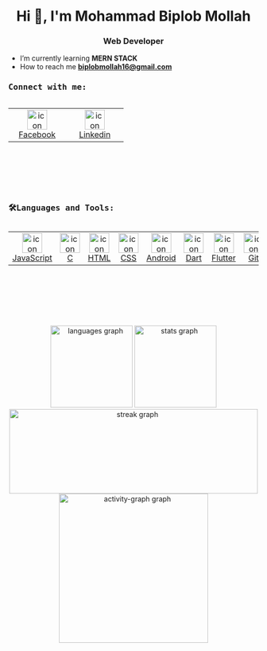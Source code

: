 <h1 align="center">Hi 👋, I'm Mohammad Biplob Mollah</h1>
<h3 align="center"> Web Developer </h3>

- I’m currently learning **MERN STACK**
- How to reach me **biplobmollah16@gmail.com**

###

<h3 align="left"><samp>Connect with me: </samp></h3>
    <div style="display: flex; align-items: flex-start; align: center">
        <table align="left">
            <tr>
                <td align="center" width="100">
                    <a href="https://www.facebook.com/prince.rodro.52/" target="_blank">
                        <img src="https://raw.githubusercontent.com/maurodesouza/profile-readme-generator/master/src/assets/icons/social/facebook/default.svg" alt="icon" width="40" height="40"
                            alt="Facebook" />
                        <br>Facebook
                    </a>
                </td>
                <td align="center" width="100">
                    <a href="https://www.linkedin.com/in/mohammad-biplob-mollah/" target="_blank">
                        <img src="https://skillicons.dev/icons?i=linkedin" alt="icon" width="40" height="40"
                            alt="Linkedin" />
                        <br>Linkedin
                    </a>
                </td>
                </tr>
        </table>
    </div>

<br><br><br><br>          



###

<h3 align="left"></h3>
<h3 align="left"><samp>🛠Languages and Tools: </samp></h3>
    <div style="display: flex; align-items: flex-start; align: center">
        <table align="left">
            <tr>
                <td align="center" width="100">
                    <a href="https://www.java.com/" target="_blank">
                        <img src="https://skillicons.dev/icons?i=javascript" alt="icon" width="40" height="40" alt="JavaScript" />
                        <br>JavaScript
                    </a>
                </td>
                <td align="center" width="100">
                    <a href="https://www.php.net/" target="_blank">
                        <img src="https://skillicons.dev/icons?i=c" alt="icon" width="40" height="40" alt="C" />
                        <br>C
                    </a>
                </td>
                    <td align="center" width="100">
                    <a href="https://www.java.com/" target="_blank">
                        <img src="https://skillicons.dev/icons?i=html" alt="icon" width="40" height="40" alt="HTML" />
                        <br>HTML
                    </a>
                </td>
                    <td align="center" width="100">
                    <a href="https://www.java.com/" target="_blank">
                        <img src="https://skillicons.dev/icons?i=css" alt="icon" width="40" height="40" alt="CSS" />
                        <br>CSS
                    </a>
                </td>
                <td align="center" width="100">
                    <a href="https://developer.android.com/" target="_blank">
                        <img src="https://cdn.jsdelivr.net/gh/devicons/devicon/icons/android/android-original.svg" alt="icon" width="40" height="40"
                            alt="Android" />
                        <br>Android
                    </a>
                </td>
                <td align="center" width="100">
                    <a href="https://dart.dev/" target="_blank">
                        <img src="https://skillicons.dev/icons?i=dart" alt="icon" width="40" height="40" alt="Dart" />
                        <br>Dart
                    </a>
                </td>
                <td align="center" width="100">
                    <a href="https://flutter.dev/" target="_blank">
                        <img src="https://skillicons.dev/icons?i=flutter" alt="icon" width="40" height="40"
                            alt="Flutter" />
                        <br>Flutter
                    </a>
                </td>
                <td align="center" width="100">
                    <a href="https://git-scm.com/" target="_blank">
                        <img src="https://skillicons.dev/icons?i=git" alt="icon" width="40" height="40" alt="Git" />
                        <br>Git
                    </a>
                </td>
            </tr>
        </table>
    </div>

<br><br><br><br>



###
<div align="center">
  <img src="https://github-readme-stats.vercel.app/api/top-langs?username=mbiplobmollah&locale=en&layout=compact&card_width=320&langs_count=6&theme=nightowl&order=2"
              height="165" alt="languages graph" />
    <img src= "https://github-readme-stats.vercel.app/api?username=mbiplobmollah&theme=nightowl&show_icons=true&order=1" height="165" alt="stats graph">
</div>


<div align="center">
      <img src="https://streak-stats.demolab.com?user=mbiplobmollah&locale=en&mode=daily&theme=nightowl&hide_border=false&border_radius=5&order=3"
            height="170" width="500" alt="streak graph" /> <br>
      <img src="https://github-readme-activity-graph.vercel.app/graph?username=mbiplobmollah&radius=16&theme=material&area=true&order=5&hide_title=false"
            height="300" alt="activity-graph graph" />
</div>


